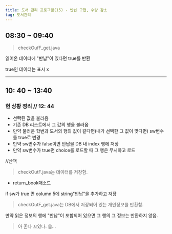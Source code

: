 ```yaml
---
title: 도서 관리 프로그램(15) - 반납 구현, 수량 감소 
tag: 도서관리
---
```




## 08:30 ~ 09:40

> checkOufF_get.java 

읽어온 데이터에 "반납"이 있다면 true를 반환

true인 데이터는 표시 x

---

## 10: 40 ~  13:40

### 현 상황 정리 // 12: 44

+ 선택된 값을 불러옴
+ 기존 DB 리스트에서 그 값의 행을 불러옴
+ 만약 불러온 학번과 도서의 행의 값이 같다면(내가 선택한 그 값이 맞다면) sw변수를 true로 변경
+ 만약 sw변수가 false이면 반납을 DB 내 index 행에 저장
+ 만약 sw변수가 true면 choice를 로드할 때  그 행은  무시하고 로드

//산책

>  checkOutF.java는 데이터를 저장함.

+ return_book매소드

if sw가 true 면 column 5에 string"반납"을 추가하고 저장

> checkOutF_get.java는 DB에서 저장되어 있는 개인정보를 반환함.

만약 읽은 정보의 행에 "반납"이 포함되어 있으면 그 행의 그 정보는 반환하지 않음.



> 아 존나 꼬였다. 씁...

